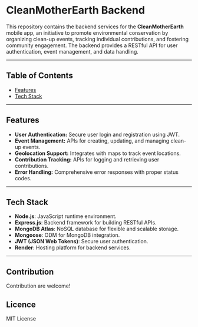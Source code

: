# **CleanMotherEarth Backend**

This repository contains the backend services for the **CleanMotherEarth** mobile app, an initiative to promote environmental conservation by organizing clean-up events, tracking individual contributions, and fostering community engagement. The backend provides a RESTful API for user authentication, event management, and data handling.

---

## **Table of Contents**

- [Features](#features)
- [Tech Stack](#tech-stack)

---

## **Features**

- **User Authentication:** Secure user login and registration using JWT.
- **Event Management:** APIs for creating, updating, and managing clean-up events.
- **Geolocation Support:** Integrates with maps to track event locations.
- **Contribution Tracking:** APIs for logging and retrieving user contributions.
- **Error Handling:** Comprehensive error responses with proper status codes.

---

## **Tech Stack**

- **Node.js**: JavaScript runtime environment.
- **Express.js**: Backend framework for building RESTful APIs.
- **MongoDB Atlas**: NoSQL database for flexible and scalable storage.
- **Mongoose**: ODM for MongoDB integration.
- **JWT (JSON Web Tokens)**: Secure user authentication.
- **Render**: Hosting platform for backend services.

---

## **Contribution**

Contribution are welcome!

## **Licence**

MIT License
